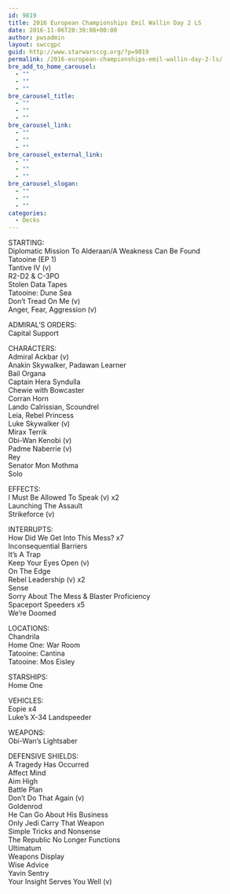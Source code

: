 ```yaml
---
id: 9819
title: 2016 European Championships Emil Wallin Day 2 LS
date: 2016-11-06T20:39:08+00:00
author: pwsadmin
layout: swccgpc
guid: http://www.starwarsccg.org/?p=9819
permalink: /2016-european-championships-emil-wallin-day-2-ls/
bre_add_to_home_carousel:
  - ""
  - ""
  - ""
bre_carousel_title:
  - ""
  - ""
  - ""
bre_carousel_link:
  - ""
  - ""
  - ""
bre_carousel_external_link:
  - ""
  - ""
  - ""
bre_carousel_slogan:
  - ""
  - ""
  - ""
categories:
  - Decks
---
```

STARTING:  
Diplomatic Mission To Alderaan/A Weakness Can Be Found  
Tatooine (EP 1)  
Tantive IV (v)  
R2-D2 & C-3PO  
Stolen Data Tapes  
Tatooine: Dune Sea  
Don&#8217;t Tread On Me (v)  
Anger, Fear, Aggression (v)

ADMIRAL&#8217;S ORDERS:  
Capital Support

CHARACTERS:  
Admiral Ackbar (v)  
Anakin Skywalker, Padawan Learner  
Bail Organa  
Captain Hera Syndulla  
Chewie with Bowcaster  
Corran Horn  
Lando Calrissian, Scoundrel  
Leia, Rebel Princess  
Luke Skywalker (v)  
Mirax Terrik  
Obi-Wan Kenobi (v)  
Padme Naberrie (v)  
Rey  
Senator Mon Mothma  
Solo

EFFECTS:  
I Must Be Allowed To Speak (v) x2  
Launching The Assault  
Strikeforce (v)

INTERRUPTS:  
How Did We Get Into This Mess? x7  
Inconsequential Barriers  
It&#8217;s A Trap  
Keep Your Eyes Open (v)  
On The Edge  
Rebel Leadership (v) x2  
Sense  
Sorry About The Mess & Blaster Proficiency  
Spaceport Speeders x5  
We&#8217;re Doomed

LOCATIONS:  
Chandrila  
Home One: War Room  
Tatooine: Cantina  
Tatooine: Mos Eisley

STARSHIPS:  
Home One

VEHICLES:  
Eopie x4  
Luke&#8217;s X-34 Landspeeder

WEAPONS:  
Obi-Wan&#8217;s Lightsaber

DEFENSIVE SHIELDS:  
A Tragedy Has Occurred  
Affect Mind  
Aim High  
Battle Plan  
Don&#8217;t Do That Again (v)  
Goldenrod  
He Can Go About His Business  
Only Jedi Carry That Weapon  
Simple Tricks and Nonsense  
The Republic No Longer Functions  
Ultimatum  
Weapons Display  
Wise Advice  
Yavin Sentry  
Your Insight Serves You Well (v)